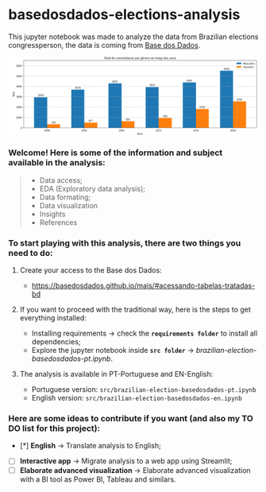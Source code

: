 # basedosdados-elections-analysis
This jupyter notebook was made to analyze the data from Brazilian elections congressperson, the data is coming from [Base dos Dados](https://basedosdados.org/).

![](img/img.PNG)

### Welcome! Here is some of the information and subject available in the analysis:
> - Data access;
> - EDA (Exploratory data analysis);
> - Data formating;
> - Data visualization
> - Insights
> - References

### To start playing with this analysis, there are two things you need to do:

1. Create your access to the Base dos Dados:
	- https://basedosdados.github.io/mais/#acessando-tabelas-tratadas-bd

2. If you want to proceed with the traditional way, here is the steps to get everything installed:
    - Installing requirements -> check the **``requirements folder``** to install all dependencies;
    - Explore the jupyter notebook inside **``src folder``** -> *brazilian-election-basedosdados-pt.ipynb*.
	
3. The analysis is available in PT-Portuguese and EN-English:
	- Portuguese version: ``src/brazilian-election-basedosdados-pt.ipynb``
	- English version: ``src/brazilian-election-basedosdados-en.ipynb``

### Here are some ideas to contribute if you want (and also my TO DO list for this project):
 - [*] **English** -> Translate analysis to English;
 - [ ] **Interactive app** -> Migrate analysis to a web app using Streamlit;
 - [ ] **Elaborate advanced visualization** -> Elaborate advanced visualization with a BI tool as Power BI, Tableau and similars.
